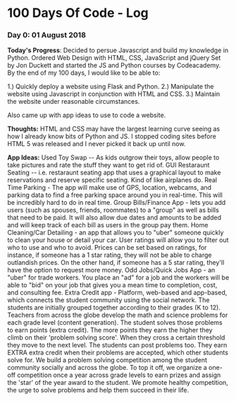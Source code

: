 # 100 Days Of Code - Log

### Day 0: 01 August 2018

**Today's Progress**: Decided to persue Javascript and build my knowledge in Python. Ordered Web Design with HTML, CSS, JavaScript and jQuery Set by Jon Duckett and started the JS and Python courses by Codeacademy. By the end of my 100 days, I would like to be able to:

1.) Quickly deploy a website using Flask and Python.
2.) Manipulate the website using Javascript in conjunction with HTML and CSS.
3.) Maintain the website under reasonable circumstances.

Also came up with app ideas to use to code a website.

**Thoughts:** HTML and CSS may have the largest learning curve seeing as how I already know bits of Python and JS. I stopped coding sites before HTML 5 was released and I never picked it back up until now.

**App Ideas:** 
Used Toy Swap -- As kids outgrow their toys, allow people to take pictures and rate the stuff they want to get rid of. 
GUI Restaraunt Seating -- i.e. restaraunt seating app that uses a graphical layout to make reservations and reserve specific seating. Kind of like airplanes do.
Real Time Parking - The app will make use of GPS, location, webcams, and parking data to find a free parking space around you in real-time. This will be incredibly hard to do in real time.
Group Bills/Finance App - lets you add users (such as spouses, friends, roommates) to a "group" as well as bills that need to be paid. It will also allow due dates and amounts to be added and will keep track of each bill as users in the group pay them. 
Home Cleaning/Car Detailing - an app that allows you to "uber" someone quickly to clean your house or detail your car. User ratings will allow you to filter out who to use and who to avoid. Prices can be set based on ratings, for instance, if someone has a 1 star rating, they will not be able to charge outlandish prices. On the other hand, if someone has a 5 star rating, they'll have the option to request more money.
Odd Jobs/Quick Jobs App - an "uber" for trade workers. You place an "ad" for a job and the workers will be able to "bid" on your job that gives you a mean time to completion, cost, and consulting fee. 
Extra Credit app - Platform, web-based and app-based, which connects the student community using the social network. The students are initially grouped together according to their grades (K to 12). Teachers from across the globe develop the math and science problems for each grade level (content generation). The student solves those problems to earn points (extra credit). The more points they earn the higher they climb on their 'problem solving score'. When they cross a certain threshold they move to the next level. The students can post problems too. They earn EXTRA extra credit when their problems are accepted, which other students solve for. We build a problem solving competition among the student community socially and across the globe. To top it off, we organize a one-off competition once a year across grade levels to earn prizes and assign the 'star' of the year award to the student. We promote healthy competition, the urge to solve problems and help them succeed in their life.
